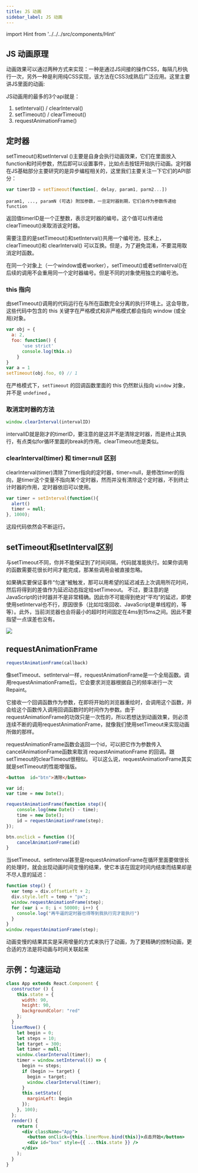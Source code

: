 ```yaml
---
title: JS 动画
sidebar_label: JS 动画
---
```


import Hint from '../../../src/components/Hint'

## JS 动画原理

动画效果可以通过两种方式来实现：一种是通过JS间接的操作CSS，每隔几秒执行一次，另外一种是利用纯CSS实现，该方法在CSS3成熟后广泛应用。这里主要讲JS里面的动画:

JS动画用的最多的3个api就是：

1. setInterval() / clearInterval()
2. setTimeout() / clearTimeout()
3. requestAnimationFrame()

## 定时器

setTimeout()和setInterval ()主要是自身会执行动画效果，它们在里面放入function和时间参数，然后即可以设置事件，比如点击按钮开始执行动画。定时器在JS基础部分主要研究的是异步编程相关的，这里我们主要关注一下它们的API部分：

```js
var timerID = setTimeout(function[, delay, param1, parm2...])
```

`param1, ..., paramN (可选)
附加参数，一旦定时器到期，它们会作为参数传递给function`

返回值timerID是一个正整数，表示定时器的编号。这个值可以传递给clearTimeout()来取消该定时器。

需要注意的是setTimeout()和setInterval()共用一个编号池，技术上，clearTimeout()和 clearInterval() 可以互换。但是，为了避免混淆，不要混用取消定时函数。

在同一个对象上（一个window或者worker），setTimeout()或者setInterval()在后续的调用不会重用同一个定时器编号。但是不同的对象使用独立的编号池。

### this 指向

由setTimeout()调用的代码运行在与所在函数完全分离的执行环境上。这会导致，这些代码中包含的 this 关键字在严格模式和非严格模式都会指向 window (或全局)对象。

```js
var obj = {
  a: 2,
  foo: function() {
      'use strict'
      console.log(this.a)
    }
}
var a = 1
setTimeout(obj.foo, 0) // 1
```

<Hint type="warning">在严格模式下，`setTimeout` 的回调函数里面的 this 仍然默认指向 `window` 对象， 并不是 `undefined` 。</Hint>

### 取消定时器的方法

```js
window.clearInterval(intervalID)
```

intervalID就是刚才的timerID，要注意的是这并不是清除定时器，而是终止其执行，有点类似for循环里面的break的作用。clearTimeout也是类似。

### clearInterval(timer) 和 timer=null 区别

clearInterval(timer)清除了timer指向的定时器，timer=null，是修改timer的指向，是timer这个变量不指向某个定时器，然而并没有清除这个定时器，不到终止计时器的作用，定时器依旧可以使用。

```js
var timer = setInterval(function(){
  alert()
  timer = null;
}, 1000);
```

这段代码依然会不断运行。

## setTimeout和setInterval区别
与setTimeout不同，你并不能保证到了时间间隔，代码就准能执行。如果你调用的函数需要花很长时间才能完成，那某些调用会被直接忽略。

如果确实要保证事件“匀速”被触发，那可以用希望的延迟减去上次调用所花时间，然后将得到的差值作为延迟动态指定给setTimeout。 不过，要注意的是JavaScript的计时器并不是非常精确。因此你不可能得到绝对“平均”的延迟，即使使用setInterval也不行，原因很多（比如垃圾回收、JavaScript是单线程的，等等）。此外，当前浏览器也会将最小的超时时间固定在4ms到15ms之间。因此不要指望一点误差也没有。

![](https://cosmos-x.oss-cn-hangzhou.aliyuncs.com/hm3Yaq.png)

## requestAnimationFrame

```js
requestAnimationFrame(callback)
```

像setTimeout、setInterval一样，requestAnimationFrame是一个全局函数。调用requestAnimationFrame后，它会要求浏览器根据自己的频率进行一次Repaint。

它接收一个回调函数作为参数，在即将开始的浏览器重绘时，会调用这个函数，并会给这个函数传入调用回调函数时的时间作为参数。由于requestAnimationFrame的功效只是一次性的，所以若想达到动画效果，则必须连续不断的调用requestAnimationFrame，就像我们使用setTimeout来实现动画所做的那样。

requestAnimationFrame函数会返回一个id，可以把它作为参数传入cancelAnimationFrame函数来取消 requestAnimationFrame 的回调。跟setTimeout的clearTimeout很相似。 可以这么说，requestAnimationFrame其实就是setTimeout的性能增强版。

```html
<button  id="btn">清除</button>
```

```js
var id;
var time = new Date();

requestAnimationFrame(function step(){
    console.log(new Date() - time);
    time = new Date();
    id = requestAnimationFrame(step);
});

btn.onclick = function (){
    cancelAnimationFrame(id)
}
```

当setTimeout、setInterval甚至是requestAnimationFrame在循环里面要做很长的处理时，就会出现动画时间变慢的结果，使它本该在固定时间内结束而结果却是不尽人意的延迟：

```js
function step() {
  var temp = div.offsetLeft + 2;
  div.style.left = temp + "px";
  window.requestAnimationFrame(step);
  for (var i = 0; i < 50000; i++) {
    console.log("再牛逼的定时器也得等到我执行完才能执行")
  }
}
window.requestAnimationFrame(step);
```

动画变慢的结果其实是采用增量的方式来执行了动画，为了更精确的控制动画，更合适的方法是将动画与时间关联起来

## 示例：匀速运动

```jsx live
class App extends React.Component {
  constructor () {
    this.state = {
      width: 90,
      height: 90,
      backgroundColor: "red"
    };
  }
  linerMove() {
    let begin = 0;
    let steps = 10;
    let target = 300;
    let timer = null;
    window.clearInterval(timer);
    timer = window.setInterval(() => {
      begin += steps;
      if (begin >= target) {
        begin = target;
        window.clearInterval(timer);
      }
      this.setState({
        marginLeft: begin
      });
    }, 100);
  };
  render() {
    return (
      <div className="App">
        <button onClick={this.linerMove.bind(this)}>点击开始</button>
        <div id="box" style={{ ...this.state }} />
      </div>
    );
  }
}
```
